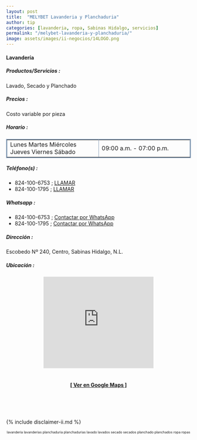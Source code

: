 ```yaml
--- 
layout: post
title:  "MELYBET Lavanderia y Planchaduria"
author: tip
categories: [lavanderia, ropa, Sabinas Hidalgo, servicios]
permalink: "/melybet-lavanderia-y-planchaduria/"
image: assets/images/ii-negocios/14LOGO.png
---
```

#### Lavandería

##### Productos/Servicios :

Lavado, Secado y Planchado

##### Precios :

Costo variable por pieza

##### Horario :

<table border="2" bordercolor="#8299b3" cellpadding="4" cellspacing="5">
<colgroup>
    <col width="50%" />
    <col width="50%" />
</colgroup>
    <tbody>
        <tr>
            <td>Lunes Martes Miércoles Jueves Viernes Sábado</td>
            <td>09:00 a.m. - 07:00 p.m.</td>
        </tr>
    </tbody>
</table>

##### Teléfono(s) :

- 824-100-6753 ; [LLAMAR][Tel1]
- 824-100-1795 ; [LLAMAR][Tel2]

##### Whatsapp :

- 824-100-6753 ; [Contactar por WhatsApp][WA1]
- 824-100-1795 ; [Contactar por WhatsApp][WA2]

[Tel1]: tel:+528241006753
[Tel2]: tel:+528241001795

[WA1]: https://wa.me/528241006753?text=Hola,%20saludos%20desde%20PiiDO.
[WA2]: https://wa.me/528241001795?text=Hola,%20saludos%20desde%20PiiDO.

##### Dirección :

Escobedo Nº 240, Centro, Sabinas Hidalgo, N.L.

##### Ubicación :

<!--..... MAPAS .....-->
<center>
<iframe allowfullscreen="" aria-hidden="false" frameborder="0" height="250" src="https://www.google.com/maps/embed?pb=!1m18!1m12!1m3!1d3570.557059466122!2d-100.18056598486844!3d26.502202983306123!2m3!1f0!2f0!3f0!3m2!1i1024!2i768!4f13.1!3m3!1m2!1s0x86623ec9d187fabb%3A0x255cb49d027cb86c!2sEscobedo%20240%2C%20Centro%20de%20Sabinas%20Hidalgo%2C%2065200%20Sabinas%20Hidalgo%2C%20N.L.!5e0!3m2!1sen!2smx!4v1592263570239!5m2!1sen!2smx" style="border: 0;" tabindex="0" width="300"></iframe><!--//CAMBIAR : width="300" height="250" acá arriba ^^-->
<br/>
<br/>
<a href="https://goo.gl/maps/YDxDjQ2aNf4tN3qR8" target="_blank"><h4>[ Ver en Google Maps ]</h4></a><!--//CAMBIAR URL aquí-->
<br/>
<br/>
</center>
<!--..... /MAPAS .....-->

<!-- ===== 2da IMAGEN ===== -->


<br />

<!-- Disclaimer & palabras clave
================================================== -->
{% include disclaimer-ii.md %}
<center>
	<span style="font-size: xx-small;">
		<!--Palabras Clave-->lavanderia lavanderias planchaduria planchadurias lavado lavados secado secados planchado planchados ropa ropas
	</span>
</center>



<!-- END
================================================== -->